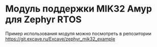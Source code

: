 # Модуль поддержки MIK32 Амур для Zephyr RTOS

Пример использования модуля можно посмотреть в репозитории https://git.excave.ru/Excave/zephyr_mik32_example
